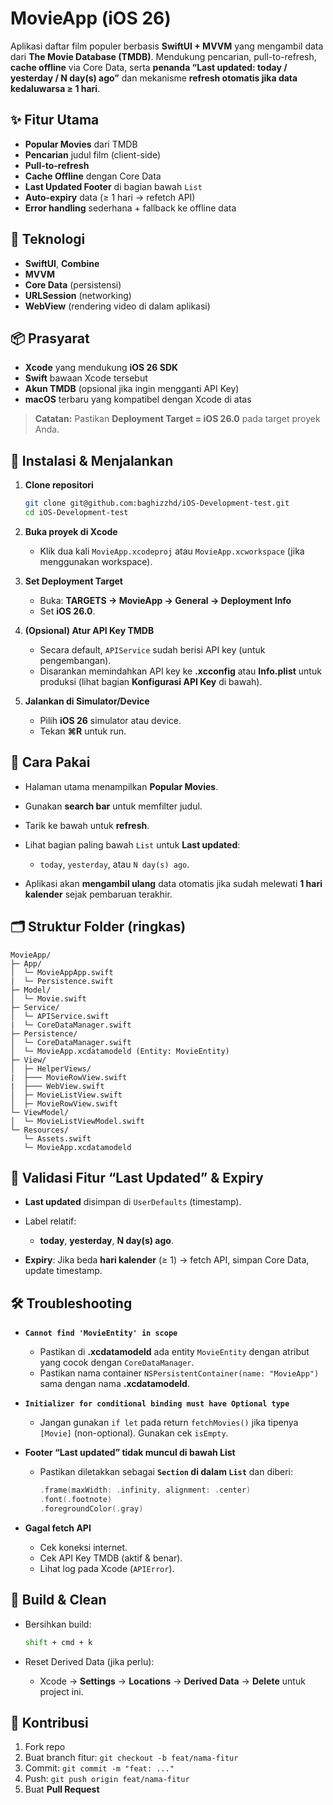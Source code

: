 # MovieApp (iOS 26)

Aplikasi daftar film populer berbasis **SwiftUI + MVVM** yang mengambil data dari **The Movie Database (TMDB)**. Mendukung pencarian, pull-to-refresh, **cache offline** via Core Data, serta **penanda “Last updated: today / yesterday / N day(s) ago”** dan mekanisme **refresh otomatis jika data kedaluwarsa ≥ 1 hari**.

## ✨ Fitur Utama

* **Popular Movies** dari TMDB
* **Pencarian** judul film (client-side)
* **Pull-to-refresh**
* **Cache Offline** dengan Core Data
* **Last Updated Footer** di bagian bawah `List`
* **Auto-expiry** data (≥ 1 hari → refetch API)
* **Error handling** sederhana + fallback ke offline data

## 🧱 Teknologi

* **SwiftUI**, **Combine**
* **MVVM**
* **Core Data** (persistensi)
* **URLSession** (networking)
* **WebView** (rendering video di dalam aplikasi)

## 📦 Prasyarat

* **Xcode** yang mendukung **iOS 26 SDK**
* **Swift** bawaan Xcode tersebut
* **Akun TMDB** (opsional jika ingin mengganti API Key)
* **macOS** terbaru yang kompatibel dengan Xcode di atas

> **Catatan:** Pastikan **Deployment Target = iOS 26.0** pada target proyek Anda.

## 🚀 Instalasi & Menjalankan

1. **Clone repositori**

   ```bash
   git clone git@github.com:baghizzhd/iOS-Development-test.git
   cd iOS-Development-test
   ```

2. **Buka proyek di Xcode**

   * Klik dua kali `MovieApp.xcodeproj` atau `MovieApp.xcworkspace` (jika menggunakan workspace).

3. **Set Deployment Target**

   * Buka: **TARGETS → MovieApp → General → Deployment Info**
   * Set **iOS 26.0**.

4. **(Opsional) Atur API Key TMDB**

   * Secara default, `APIService` sudah berisi API key (untuk pengembangan).
   * Disarankan memindahkan API key ke **.xcconfig** atau **Info.plist** untuk produksi (lihat bagian **Konfigurasi API Key** di bawah).

5. **Jalankan di Simulator/Device**

   * Pilih **iOS 26** simulator atau device.
   * Tekan **⌘R** untuk run.

## 🧭 Cara Pakai

* Halaman utama menampilkan **Popular Movies**.
* Gunakan **search bar** untuk memfilter judul.
* Tarik ke bawah untuk **refresh**.
* Lihat bagian paling bawah `List` untuk **Last updated**:

  * `today`, `yesterday`, atau `N day(s) ago`.
* Aplikasi akan **mengambil ulang** data otomatis jika sudah melewati **1 hari kalender** sejak pembaruan terakhir.

## 🗂️ Struktur Folder (ringkas)

```
MovieApp/
├─ App/
│  └─ MovieAppApp.swift
|  └─ Persistence.swift
├─ Model/
│  └─ Movie.swift
├─ Service/
│  └─ APIService.swift
|  └─ CoreDataManager.swift
├─ Persistence/
│  └─ CoreDataManager.swift
│  └─ MovieApp.xcdatamodeld (Entity: MovieEntity)
├─ View/
│  ├─ HelperViews/
|  ├─── MovieRowView.swift
|  ├─── WebView.swift 
│  ├─ MovieListView.swift
│  ├─ MovieRowView.swift
└─ ViewModel/
│  └─ MovieListViewModel.swift
└─ Resources/
   └─ Assets.swift
   └─ MovieApp.xcdatamodeld
```

## 🧪 Validasi Fitur “Last Updated” & Expiry

* **Last updated** disimpan di `UserDefaults` (timestamp).
* Label relatif:

  * **today**, **yesterday**, **N day(s) ago**.
* **Expiry**: Jika beda **hari kalender** (≥ 1) → fetch API, simpan Core Data, update timestamp.

## 🛠️ Troubleshooting

* **`Cannot find 'MovieEntity' in scope`**

  * Pastikan di **.xcdatamodeld** ada entity `MovieEntity` dengan atribut yang cocok dengan `CoreDataManager`.
  * Pastikan nama container `NSPersistentContainer(name: "MovieApp")` sama dengan nama **.xcdatamodeld**.

* **`Initializer for conditional binding must have Optional type`**

  * Jangan gunakan `if let` pada return `fetchMovies()` jika tipenya `[Movie]` (non-optional). Gunakan cek `isEmpty`.

* **Footer “Last updated” tidak muncul di bawah List**

  * Pastikan diletakkan sebagai **`Section` di dalam `List`** dan diberi:

    ```swift
    .frame(maxWidth: .infinity, alignment: .center)
    .font(.footnote)
    .foregroundColor(.gray)
    ```

* **Gagal fetch API**

  * Cek koneksi internet.
  * Cek API Key TMDB (aktif & benar).
  * Lihat log pada Xcode (`APIError`).

## 🔄 Build & Clean

* Bersihkan build:

  ```bash
  shift + cmd + k
  ```
* Reset Derived Data (jika perlu):

  * Xcode → **Settings** → **Locations** → **Derived Data** → **Delete** untuk project ini.

## 🤝 Kontribusi

1. Fork repo
2. Buat branch fitur: `git checkout -b feat/nama-fitur`
3. Commit: `git commit -m "feat: ..."`
4. Push: `git push origin feat/nama-fitur`
5. Buat **Pull Request**
